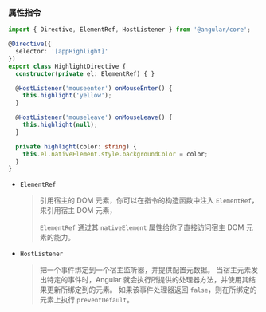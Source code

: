 ### 属性指令

```typescript
import { Directive, ElementRef, HostListener } from '@angular/core';

@Directive({
  selector: '[appHighlight]'
})
export class HighlightDirective {
  constructor(private el: ElementRef) { }

  @HostListener('mouseenter') onMouseEnter() {
    this.highlight('yellow');
  }

  @HostListener('mouseleave') onMouseLeave() {
    this.highlight(null);
  }

  private highlight(color: string) {
    this.el.nativeElement.style.backgroundColor = color;
  }
}
```

- `ElementRef` 

  > 引用宿主的 DOM 元素，你可以在指令的构造函数中注入 `ElementRef`，来引用宿主 DOM 元素，
  >
  > `ElementRef` 通过其 `nativeElement` 属性给你了直接访问宿主 DOM 元素的能力。

- `HostListener`

  > 把一个事件绑定到一个宿主监听器，并提供配置元数据。 当宿主元素发出特定的事件时，Angular 就会执行所提供的处理器方法，并使用其结果更新所绑定到的元素。 如果该事件处理器返回 `false`，则在所绑定的元素上执行 `preventDefault`。